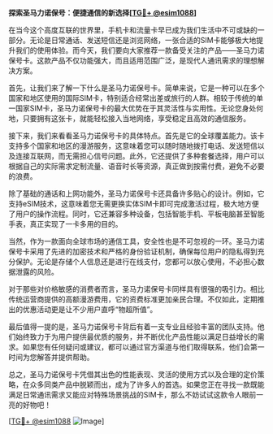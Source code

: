 **探索圣马力诺保号：便捷通信的新选择[[TG💪+ @esim1088](https://t.me/s/esim1088)]**

在当今这个高度互联的世界里，手机卡和流量卡早已成为我们生活中不可或缺的一部分。无论是日常通话、发送短信还是浏览网络，一张合适的SIM卡能够极大地提升我们的使用体验。而今天，我们要向大家推荐一款备受关注的产品——圣马力诺保号卡。这款产品不仅功能强大，而且适用范围广泛，是现代人通讯需求的理想解决方案。

首先，让我们来了解一下什么是圣马力诺保号卡。简单来说，它是一种可以在多个国家和地区使用的国际SIM卡，特别适合经常出差或旅行的人群。相较于传统的单一国家SIM卡，圣马力诺保号卡的最大优势在于其灵活性与实用性。无论您身处何地，只要拥有这张卡，就能轻松接入当地网络，享受稳定且高效的通信服务。

接下来，我们来看看圣马力诺保号卡的具体特点。首先是它的全球覆盖能力。该卡支持多个国家和地区的漫游服务，这意味着您可以随时随地拨打电话、发送短信以及连接互联网，而无需担心信号问题。此外，它还提供了多种套餐选择，用户可以根据自己的实际需求定制流量、语音时长等资源，真正做到按需付费，避免不必要的浪费。

除了基础的通话和上网功能外，圣马力诺保号卡还具备许多贴心的设计。例如，它支持eSIM技术，这意味着您无需更换实体SIM卡即可完成激活过程，极大地方便了用户的操作流程。同时，它还兼容多种设备，包括智能手机、平板电脑甚至智能手表，真正实现了一卡多用的目的。

当然，作为一款面向全球市场的通信工具，安全性也是不可忽视的一环。圣马力诺保号卡采用了先进的加密技术和严格的身份验证机制，确保每位用户的隐私得到充分保护。无论是存储个人信息还是进行在线支付，您都可以放心使用，不必担心数据泄露的风险。

对于那些对价格敏感的消费者而言，圣马力诺保号卡同样具有很强的吸引力。相比传统运营商提供的高额漫游费用，它的资费标准更加亲民合理。不仅如此，定期推出的优惠活动更是让不少用户直呼“物超所值”。

最后值得一提的是，圣马力诺保号卡背后有着一支专业且经验丰富的团队支持。他们始终致力于为用户提供最优质的服务，并不断优化产品性能以满足日益增长的需求。如果您有任何疑问或建议，都可以通过官方渠道与他们取得联系，他们会第一时间为您解答并提供帮助。

总之，圣马力诺保号卡凭借其出色的性能表现、灵活的使用方式以及合理的定价策略，在众多同类产品中脱颖而出，成为了许多人的首选。如果您正在寻找一款既能满足日常通讯需求又能应对特殊场景挑战的SIM卡，那么不妨试试这款令人眼前一亮的好物吧！

[[TG💪+ @esim1088](https://t.me/s/esim1088) ![Image](https://i.postimg.cc/4NQfJmqS/Snipaste-2025-05-13-00-14-12.png)]